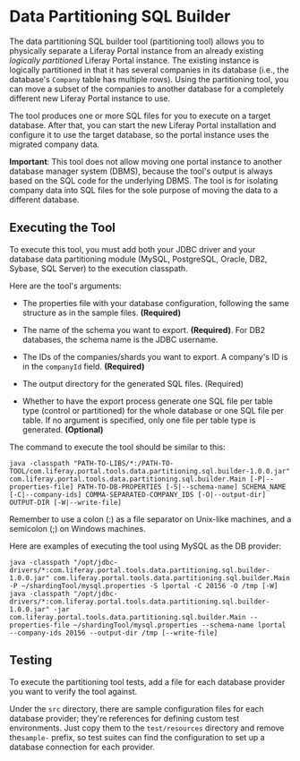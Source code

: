 # Data Partitioning SQL Builder

The data partitioning SQL builder tool (partitioning tool) allows you to
physically separate a Liferay Portal instance from an already existing
*logically partitioned* Liferay Portal instance. The existing instance is
logically partitioned in that it has several companies in its database (i.e.,
the database's `Company` table has multiple rows). Using the partitioning tool,
you can move a subset of the companies to another database for a completely
different new Liferay Portal instance to use.

The tool produces one or more SQL files for you to execute on a target database.
After that, you can start the new Liferay Portal installation and configure it
to use the target database, so the portal instance uses the migrated company
data.

**Important**: This tool does not allow moving one portal instance to another
database manager system (DBMS), because the tool's output is always based on the
SQL code for the underlying DBMS. The tool is for isolating company data into
SQL files for the sole purpose of moving the data to a different database. 

## Executing the Tool

To execute this tool, you must add both your JDBC driver and your database data
partitioning module (MySQL, PostgreSQL, Oracle, DB2, Sybase, SQL Server) to the
execution classpath.

Here are the tool's arguments:

* The properties file with your database configuration, following the same
  structure as in the sample files. **(Required)**
    
* The name of the schema you want to export. **(Required)**. For DB2 databases,
  the schema name is the JDBC username.

* The IDs of the companies/shards you want to export. A company's ID is in the
  `companyId` field. **(Required)**
	
* The output directory for the generated SQL files. (Required)
	
* Whether to have the export process generate one SQL file per table type
  (control or partitioned) for the whole database or one SQL file per table. If
  no argument is specified, only one file per table type is generated.
  **(Optional)**

The command to execute the tool should be similar to this:

    java -classpath "PATH-TO-LIBS/*:/PATH-TO-TOOL/com.liferay.portal.tools.data.partitioning.sql.builder-1.0.0.jar" com.liferay.portal.tools.data.partitioning.sql.builder.Main [-P|--properties-file] PATH-TO-DB-PROPERTIES [-S|--schema-name] SCHEMA_NAME [-C|--company-ids] COMMA-SEPARATED-COMPANY_IDS [-O|--output-dir] OUTPUT-DIR [-W|--write-file]

Remember to use a colon (:) as a file separator on Unix-like machines, and a
semicolon (;) on Windows machines.

Here are examples of executing the tool using MySQL as the DB provider:

    java -classpath "/opt/jdbc-drivers/*:com.liferay.portal.tools.data.partitioning.sql.builder-1.0.0.jar" com.liferay.portal.tools.data.partitioning.sql.builder.Main -P ~/shardingTool/mysql.properties -S lportal -C 20156 -O /tmp [-W]
    java -classpath "/opt/jdbc-drivers/*:com.liferay.portal.tools.data.partitioning.sql.builder-1.0.0.jar" -jar com.liferay.portal.tools.data.partitioning.sql.builder.Main --properties-file ~/shardingTool/mysql.properties --schema-name lportal --company-ids 20156 --output-dir /tmp [--write-file]

## Testing

To execute the partitioning tool tests, add a file for each database provider
you want to verify the tool against.

Under the `src` directory, there are sample configuration files for each
database provider; they're references for defining custom test environments.
Just copy them to the `test/resources` directory and remove the`sample-` prefix,
so test suites can find the configuration to set up a database connection for
each provider.
